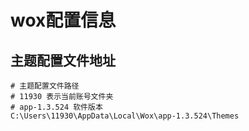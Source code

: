 # wox配置信息

## 主题配置文件地址

~~~
# 主题配置文件路径
# 11930 表示当前账号文件夹
# app-1.3.524 软件版本
C:\Users\11930\AppData\Local\Wox\app-1.3.524\Themes
~~~